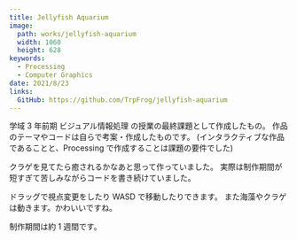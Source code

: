 ```yaml
---
title: Jellyfish Aquarium
image: 
  path: works/jellyfish-aquarium
  width: 1060
  height: 628
keywords:
  - Processing
  - Computer Graphics
date: 2021/8/23
links:
  GitHub: https://github.com/TrpFrog/jellyfish-aquarium
---
```


学域 3 年前期 ビジュアル情報処理 の授業の最終課題として作成したもの。
作品のテーマやコードは自らで考案・作成したものです。
(インタラクティブな作品であることと、Processing で作成することは課題の要件でした)

クラゲを見てたら癒されるかなあと思って作っていました。
実際は制作期間が短すぎて苦しみながらコードを書き続けていました。

ドラッグで視点変更をしたり WASD で移動したりできます。
また海藻やクラゲは動きます。かわいいですね。

制作期間は約 1 週間です。



